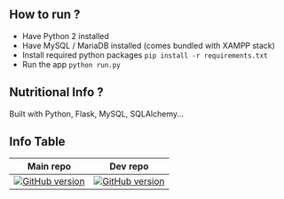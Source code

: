 ## How to run ?

* Have Python 2 installed
* Have MySQL / MariaDB installed (comes bundled with XAMPP stack)
* Install required python packages
`pip install -r requirements.txt`
* Run the app
`python run.py`

## Nutritional Info ?

Built with Python, Flask, MySQL, SQLAlchemy...

## Info Table

| Main repo | Dev repo |
|-----------|----------|
|[![GitHub version](https://badge.fury.io/gh/kikiann%2Fwewebui.png)](https://badge.fury.io/gh/kikiann%2Fwewebui)| [![GitHub version](https://badge.fury.io/gh/neelaryan%2Fwewebui.png)](https://badge.fury.io/gh/neelaryan%2Fwewebui)|
